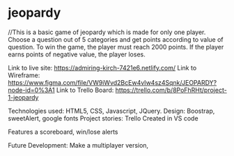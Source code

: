# jeopardy
//This is a basic game of jeopardy which is made for only one player. Choose a question out of 5 categories and get points according to value of question. To win the game, the player must reach 2000 points. If the player earns points of negative value, the player loses. 

Link to live site: https://admiring-kirch-7421e6.netlify.com/
Link to Wireframe: https://www.figma.com/file/VW9iWvd2BcEw4vIw4sz4Sqnk/JEOPARDY?node-id=0%3A1
Link to Trello Board: https://trello.com/b/8PoFhRHt/project-1-jeopardy

Technologies used: HTML5, CSS, Javascript, JQuery.
Design: Boostrap, sweetAlert, google fonts
Project stories: Trello
Created in VS code

Features a scoreboard, win/lose alerts

Future Development: Make a multiplayer version, 